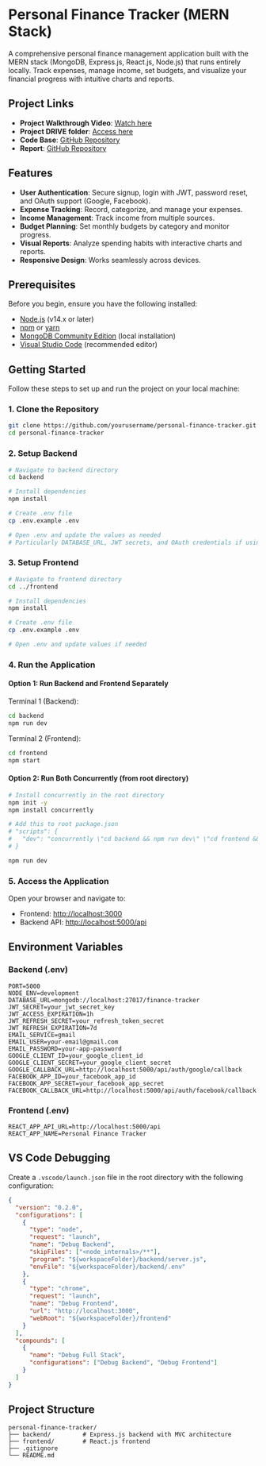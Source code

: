 # Personal Finance Tracker (MERN Stack)

A comprehensive personal finance management application built with the MERN stack (MongoDB, Express.js, React.js, Node.js) that runs entirely locally. Track expenses, manage income, set budgets, and visualize your financial progress with intuitive charts and reports.

## Project Links

- **Project Walkthrough Video**: [Watch here](https://drive.google.com/file/d/1Q_pht41lsXsZc63zpi4-4U522w9isAab/view?usp=sharing)
- **Project DRIVE folder**: [Access here](https://drive.google.com/drive/folders/1X_DNZAvoWCvj6qpT__fkKYSzUobLmpXN?usp=sharing)
- **Code Base**: [GitHub Repository](https://github.com/oldregime/MERN_Tracker)
- **Report**: [GitHub Repository]([https://github.com/oldregime/MERN_Tracker/blob/main/Project%20Report.pdf](https://github.com/oldregime/MERN_Tracker/tree/main/Expense%20Tracker/reports%20and%20phase%20files))

## Features

- **User Authentication**: Secure signup, login with JWT, password reset, and OAuth support (Google, Facebook).
- **Expense Tracking**: Record, categorize, and manage your expenses.
- **Income Management**: Track income from multiple sources.
- **Budget Planning**: Set monthly budgets by category and monitor progress.
- **Visual Reports**: Analyze spending habits with interactive charts and reports.
- **Responsive Design**: Works seamlessly across devices.

## Prerequisites

Before you begin, ensure you have the following installed:

- [Node.js](https://nodejs.org/) (v14.x or later)
- [npm](https://www.npmjs.com/) or [yarn](https://yarnpkg.com/)
- [MongoDB Community Edition](https://www.mongodb.com/try/download/community) (local installation)
- [Visual Studio Code](https://code.visualstudio.com/) (recommended editor)

## Getting Started

Follow these steps to set up and run the project on your local machine:

### 1. Clone the Repository

```bash
git clone https://github.com/yourusername/personal-finance-tracker.git
cd personal-finance-tracker
```

### 2. Setup Backend

```bash
# Navigate to backend directory
cd backend

# Install dependencies
npm install

# Create .env file
cp .env.example .env

# Open .env and update the values as needed
# Particularly DATABASE_URL, JWT secrets, and OAuth credentials if using them
```

### 3. Setup Frontend

```bash
# Navigate to frontend directory
cd ../frontend

# Install dependencies
npm install

# Create .env file
cp .env.example .env

# Open .env and update values if needed
```

### 4. Run the Application

#### Option 1: Run Backend and Frontend Separately

Terminal 1 (Backend):
```bash
cd backend
npm run dev
```

Terminal 2 (Frontend):
```bash
cd frontend
npm start
```

#### Option 2: Run Both Concurrently (from root directory)

```bash
# Install concurrently in the root directory
npm init -y
npm install concurrently

# Add this to root package.json
# "scripts": {
#   "dev": "concurrently \"cd backend && npm run dev\" \"cd frontend && npm start\""
# }

npm run dev
```

### 5. Access the Application

Open your browser and navigate to:
- Frontend: [http://localhost:3000](http://localhost:3000)
- Backend API: [http://localhost:5000/api](http://localhost:5000/api)

## Environment Variables

### Backend (.env)

```
PORT=5000
NODE_ENV=development
DATABASE_URL=mongodb://localhost:27017/finance-tracker
JWT_SECRET=your_jwt_secret_key
JWT_ACCESS_EXPIRATION=1h
JWT_REFRESH_SECRET=your_refresh_token_secret
JWT_REFRESH_EXPIRATION=7d
EMAIL_SERVICE=gmail
EMAIL_USER=your-email@gmail.com
EMAIL_PASSWORD=your-app-password
GOOGLE_CLIENT_ID=your_google_client_id
GOOGLE_CLIENT_SECRET=your_google_client_secret
GOOGLE_CALLBACK_URL=http://localhost:5000/api/auth/google/callback
FACEBOOK_APP_ID=your_facebook_app_id
FACEBOOK_APP_SECRET=your_facebook_app_secret
FACEBOOK_CALLBACK_URL=http://localhost:5000/api/auth/facebook/callback
```

### Frontend (.env)

```
REACT_APP_API_URL=http://localhost:5000/api
REACT_APP_NAME=Personal Finance Tracker
```

## VS Code Debugging

Create a `.vscode/launch.json` file in the root directory with the following configuration:

```json
{
  "version": "0.2.0",
  "configurations": [
    {
      "type": "node",
      "request": "launch",
      "name": "Debug Backend",
      "skipFiles": ["<node_internals>/**"],
      "program": "${workspaceFolder}/backend/server.js",
      "envFile": "${workspaceFolder}/backend/.env"
    },
    {
      "type": "chrome",
      "request": "launch",
      "name": "Debug Frontend",
      "url": "http://localhost:3000",
      "webRoot": "${workspaceFolder}/frontend"
    }
  ],
  "compounds": [
    {
      "name": "Debug Full Stack",
      "configurations": ["Debug Backend", "Debug Frontend"]
    }
  ]
}
```

## Project Structure

```
personal-finance-tracker/
├── backend/         # Express.js backend with MVC architecture
├── frontend/        # React.js frontend
├── .gitignore
└── README.md
